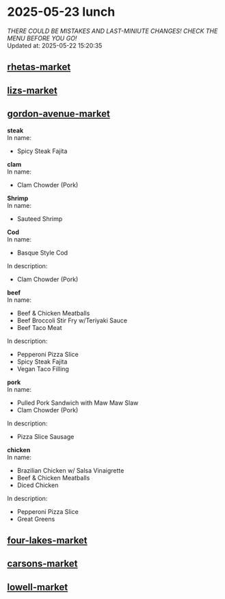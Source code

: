 # 2025-05-23 lunch  
*THERE COULD BE MISTAKES AND LAST-MINIUTE CHANGES! CHECK THE MENU BEFORE YOU GO!*  
Updated at: 2025-05-22 15:20:35  
## [rhetas-market](https://wisc-housingdining.nutrislice.com/menu/rhetas-market/lunch/2025-05-23)  
## [lizs-market](https://wisc-housingdining.nutrislice.com/menu/lizs-market/lunch/2025-05-23)  
## [gordon-avenue-market](https://wisc-housingdining.nutrislice.com/menu/gordon-avenue-market/lunch/2025-05-23)  
**steak**  
In name:   
 - Spicy Steak Fajita  
  
**clam**  
In name:   
 - Clam Chowder (Pork)  
  
**Shrimp**  
In name:   
 - Sauteed Shrimp  
  
**Cod**  
In name:   
 - Basque Style Cod  
  
In description:   
 - Clam Chowder (Pork)  
  
**beef**  
In name:   
 - Beef & Chicken Meatballs  
 - Beef Broccoli Stir Fry w/Teriyaki Sauce  
 - Beef Taco Meat  
  
In description:   
 - Pepperoni Pizza Slice  
 - Spicy Steak Fajita  
 - Vegan Taco Filling  
  
**pork**  
In name:   
 - Pulled Pork Sandwich with Maw Maw Slaw  
 - Clam Chowder (Pork)  
  
In description:   
 - Pizza Slice Sausage  
  
**chicken**  
In name:   
 - Brazilian Chicken w/ Salsa Vinaigrette  
 - Beef & Chicken Meatballs  
 - Diced Chicken  
  
In description:   
 - Pepperoni Pizza Slice  
 - Great Greens  
  
## [four-lakes-market](https://wisc-housingdining.nutrislice.com/menu/four-lakes-market/lunch/2025-05-23)  
## [carsons-market](https://wisc-housingdining.nutrislice.com/menu/carsons-market/lunch/2025-05-23)  
## [lowell-market](https://wisc-housingdining.nutrislice.com/menu/lowell-market/lunch/2025-05-23)  
  
